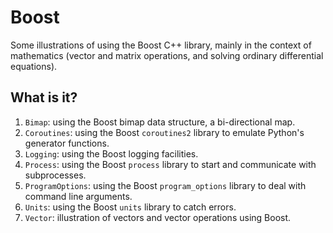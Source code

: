 # Boost
Some illustrations of using the Boost C++ library, mainly in the
context of mathematics (vector and matrix operations, and solving
ordinary differential equations).

## What is it?
1. `Bimap`: using the Boost bimap data structure, a bi-directional map.
1. `Coroutines`: using the Boost `coroutines2` library to emulate Python's
generator functions.
1. `Logging`: using the Boost logging facilities.
1. `Process`: using the Boost `process` library to start and communicate
    with subprocesses.
1. `ProgramOptions`: using the Boost `program_options` library to deal with
    command line arguments.
1. `Units`: using the Boost `units` library to catch errors.
1. `Vector`: illustration of vectors and vector operations using Boost.
